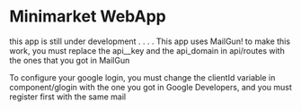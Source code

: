 # Minimarket WebApp

this app is still under development
.
.
.
.
This app uses MailGun! to make this work, you must replace the api__key and the api_domain in api/routes with the ones that you got in MailGun

To configure your google login, you must change the clientId variable in component/glogin with the one you got in Google Developers, and you must
register first with the same mail

